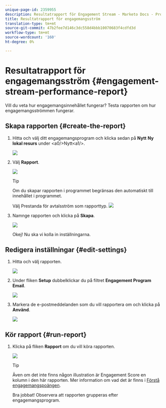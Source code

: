```yaml
---
unique-page-id: 2359955
description: Resultatrapport för Engagement Stream - Marketo Docs - Produktdokumentation
title: Resultatrapport för engagemangsström
translation-type: tm+mt
source-git-commit: 47b2fee7d146c3dc558d4bbb10070683f4cdfd3d
workflow-type: tm+mt
source-wordcount: '160'
ht-degree: 0%

---
```



# Resultatrapport för engagemangsström {#engagement-stream-performance-report}

Vill du veta hur engagemangsinnehållet fungerar? Testa rapporten om hur engagemangsströmmen fungerar.

## Skapa rapporten {#create-the-report}

1. Hitta och välj ditt engagemangsprogram och klicka sedan på **Nytt** **Ny lokal resurs** under &lt;a0/>Nytt&lt;a1/>.

   ![](assets/localassetnutring.jpg)

1. Välj **Rapport**.

   ![](assets/image2014-9-15-18-3a23-3a59.png)

   >[!TIP]
   >
   >Om du skapar rapporten i programmet begränsas den automatiskt till innehållet i programmet.

   Välj Prestanda för avtalsström som rapporttyp.
   ![](assets/engagementreportchoose.png)

1. Namnge rapporten och klicka på **Skapa**.

   ![](assets/image2014-9-15-18-3a24-3a23.png)

   Okej! Nu ska vi kolla in inställningarna.

## Redigera inställningar {#edit-settings}

1. Hitta och välj rapporten.

   ![](assets/engagementperformancereport.jpg)

1. Under fliken **Setup** dubbelklickar du på filtret **Engagement Program Email**.

   ![](assets/image2014-9-15-18-3a25-3a4.png)

1. Markera de e-postmeddelanden som du vill rapportera om och klicka på **Använd**.

   ![](assets/engagementfilter.jpg)

## Kör rapport {#run-report}

1. Klicka på fliken **Rapport** om du vill köra rapporten.

   ![](assets/image2014-9-15-18-3a25-3a15.png)

   >[!TIP]
   >
   >
   >Även om det inte finns någon illustration är Engagement Score en kolumn i den här rapporten. Mer information om vad det är finns i [Förstå engagemangspoängen](understanding-the-engagement-score.md).

   Bra jobbat! Observera att rapporten grupperas efter engagemangsprogram.

